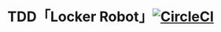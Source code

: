 # TDD「Locker Robot」[![CircleCI](https://dl.circleci.com/status-badge/img/gh/CzarScar/tdd-locker-robot/tree/master.svg?style=svg)](https://dl.circleci.com/status-badge/redirect/gh/CzarScar/tdd-locker-robot/tree/master)
